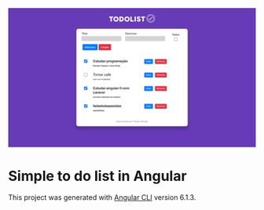 <img src="https://github.com/Thauan/ng-todo-list/blob/main/src/assets/print.png" width="800"/>

# Simple to do list in Angular

This project was generated with [Angular CLI](https://github.com/angular/angular-cli) version 6.1.3.
